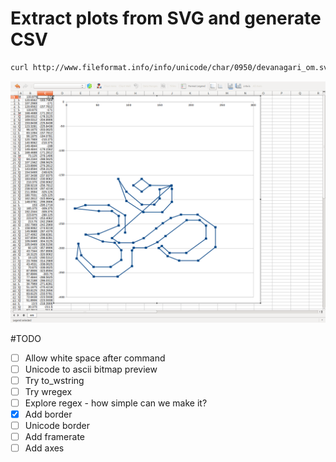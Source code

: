 # Extract plots from SVG and generate CSV
```bash
curl http://www.fileformat.info/info/unicode/char/0950/devanagari_om.svg | ./bitmap  > om.csv && libreoffice om.csv
```

![alt text](https://github.com/deanturpin/alpha/blob/master/unicode/images/om_plot.png "Excel plot of om symbol")

#TODO
- [ ] Allow white space after command
- [ ] Unicode to ascii bitmap preview
- [ ] Try to_wstring
- [ ] Try wregex
- [ ] Explore regex - how simple can we make it?
- [x] Add border
- [ ] Unicode border
- [ ] Add framerate
- [ ] Add axes
